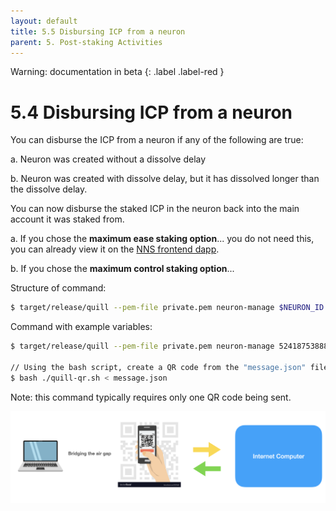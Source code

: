 ```yaml
---
layout: default
title: 5.5 Disbursing ICP from a neuron
parent: 5. Post-staking Activities
---
```

Warning: documentation in beta
{: .label .label-red }

# 5.4  Disbursing ICP from a neuron

You can disburse the ICP from a neuron if any of the following are true:

a. Neuron was created without a dissolve delay

b. Neuron was created with dissolve delay, but it has dissolved longer than the dissolve delay.

You can now disburse the staked ICP in the neuron back into the main account it was staked from.

a. If you chose the **maximum ease staking option**...   you do not need this, you can already view it on the [NNS frontend dapp](https://nns.ic0.app/).

b. If you chose the **maximum control staking option**...

Structure of command:
```bash
$ target/release/quill --pem-file private.pem neuron-manage $NEURON_ID --disburse 
```

Command with example variables:
```bash
$ target/release/quill --pem-file private.pem neuron-manage 5241875388871980017 --disburse > message.json

// Using the bash script, create a QR code from the "message.json" file created by quill with your message
$ bash ./quill-qr.sh < message.json 
```

Note: this command typically requires only one QR code being sent.

![image](../assets/images/qr-code-scan-2.png)